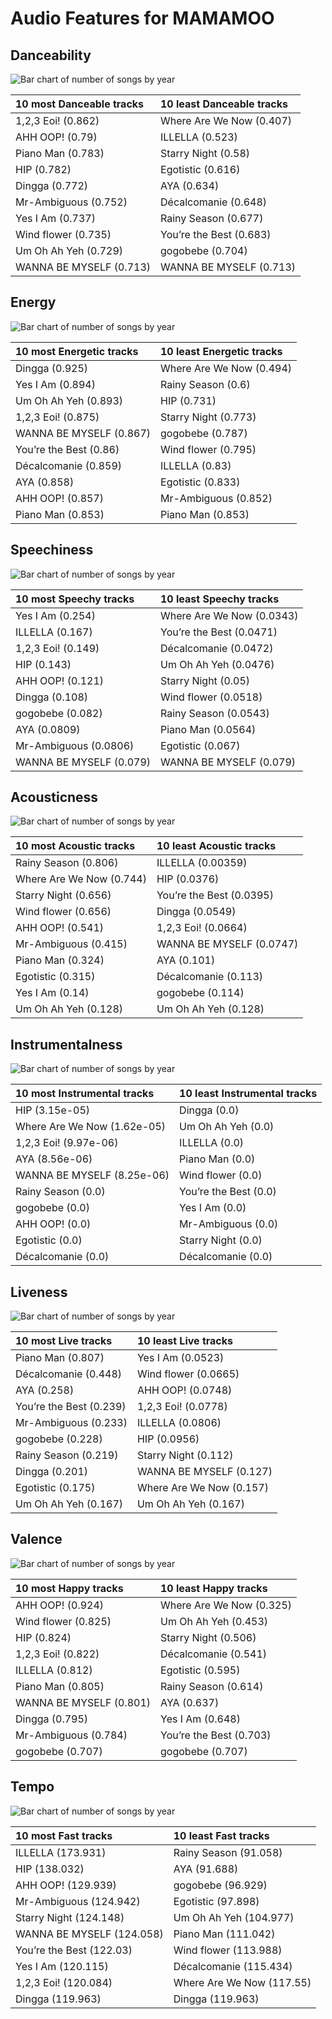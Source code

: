 # Audio Features for MAMAMOO

## Danceability

![Bar chart of number of songs by year](../../images/artists/mamamoo/audio_features/audio_danceability/distribution.png)

| 10 most Danceable tracks | 10 least Danceable tracks |
|:---|:---|
| 1,2,3 Eoi! (0.862) | Where Are We Now (0.407) |
| AHH OOP! (0.79) | ILLELLA (0.523) |
| Piano Man (0.783) | Starry Night (0.58) |
| HIP (0.782) | Egotistic (0.616) |
| Dingga (0.772) | AYA (0.634) |
| Mr-Ambiguous (0.752) | Décalcomanie (0.648) |
| Yes I Am (0.737) | Rainy Season (0.677) |
| Wind flower (0.735) | You’re the Best (0.683) |
| Um Oh Ah Yeh (0.729) | gogobebe (0.704) |
| WANNA BE MYSELF (0.713) | WANNA BE MYSELF (0.713) |

## Energy

![Bar chart of number of songs by year](../../images/artists/mamamoo/audio_features/audio_energy/distribution.png)

| 10 most Energetic tracks | 10 least Energetic tracks |
|:---|:---|
| Dingga (0.925) | Where Are We Now (0.494) |
| Yes I Am (0.894) | Rainy Season (0.6) |
| Um Oh Ah Yeh (0.893) | HIP (0.731) |
| 1,2,3 Eoi! (0.875) | Starry Night (0.773) |
| WANNA BE MYSELF (0.867) | gogobebe (0.787) |
| You’re the Best (0.86) | Wind flower (0.795) |
| Décalcomanie (0.859) | ILLELLA (0.83) |
| AYA (0.858) | Egotistic (0.833) |
| AHH OOP! (0.857) | Mr-Ambiguous (0.852) |
| Piano Man (0.853) | Piano Man (0.853) |

## Speechiness

![Bar chart of number of songs by year](../../images/artists/mamamoo/audio_features/audio_speechiness/distribution.png)

| 10 most Speechy tracks | 10 least Speechy tracks |
|:---|:---|
| Yes I Am (0.254) | Where Are We Now (0.0343) |
| ILLELLA (0.167) | You’re the Best (0.0471) |
| 1,2,3 Eoi! (0.149) | Décalcomanie (0.0472) |
| HIP (0.143) | Um Oh Ah Yeh (0.0476) |
| AHH OOP! (0.121) | Starry Night (0.05) |
| Dingga (0.108) | Wind flower (0.0518) |
| gogobebe (0.082) | Rainy Season (0.0543) |
| AYA (0.0809) | Piano Man (0.0564) |
| Mr-Ambiguous (0.0806) | Egotistic (0.067) |
| WANNA BE MYSELF (0.079) | WANNA BE MYSELF (0.079) |

## Acousticness

![Bar chart of number of songs by year](../../images/artists/mamamoo/audio_features/audio_acousticness/distribution.png)

| 10 most Acoustic tracks | 10 least Acoustic tracks |
|:---|:---|
| Rainy Season (0.806) | ILLELLA (0.00359) |
| Where Are We Now (0.744) | HIP (0.0376) |
| Starry Night (0.656) | You’re the Best (0.0395) |
| Wind flower (0.656) | Dingga (0.0549) |
| AHH OOP! (0.541) | 1,2,3 Eoi! (0.0664) |
| Mr-Ambiguous (0.415) | WANNA BE MYSELF (0.0747) |
| Piano Man (0.324) | AYA (0.101) |
| Egotistic (0.315) | Décalcomanie (0.113) |
| Yes I Am (0.14) | gogobebe (0.114) |
| Um Oh Ah Yeh (0.128) | Um Oh Ah Yeh (0.128) |

## Instrumentalness

![Bar chart of number of songs by year](../../images/artists/mamamoo/audio_features/audio_instrumentalness/distribution.png)

| 10 most Instrumental tracks | 10 least Instrumental tracks |
|:---|:---|
| HIP (3.15e-05) | Dingga (0.0) |
| Where Are We Now (1.62e-05) | Um Oh Ah Yeh (0.0) |
| 1,2,3 Eoi! (9.97e-06) | ILLELLA (0.0) |
| AYA (8.56e-06) | Piano Man (0.0) |
| WANNA BE MYSELF (8.25e-06) | Wind flower (0.0) |
| Rainy Season (0.0) | You’re the Best (0.0) |
| gogobebe (0.0) | Yes I Am (0.0) |
| AHH OOP! (0.0) | Mr-Ambiguous (0.0) |
| Egotistic (0.0) | Starry Night (0.0) |
| Décalcomanie (0.0) | Décalcomanie (0.0) |

## Liveness

![Bar chart of number of songs by year](../../images/artists/mamamoo/audio_features/audio_liveness/distribution.png)

| 10 most Live tracks | 10 least Live tracks |
|:---|:---|
| Piano Man (0.807) | Yes I Am (0.0523) |
| Décalcomanie (0.448) | Wind flower (0.0665) |
| AYA (0.258) | AHH OOP! (0.0748) |
| You’re the Best (0.239) | 1,2,3 Eoi! (0.0778) |
| Mr-Ambiguous (0.233) | ILLELLA (0.0806) |
| gogobebe (0.228) | HIP (0.0956) |
| Rainy Season (0.219) | Starry Night (0.112) |
| Dingga (0.201) | WANNA BE MYSELF (0.127) |
| Egotistic (0.175) | Where Are We Now (0.157) |
| Um Oh Ah Yeh (0.167) | Um Oh Ah Yeh (0.167) |

## Valence

![Bar chart of number of songs by year](../../images/artists/mamamoo/audio_features/audio_valence/distribution.png)

| 10 most Happy tracks | 10 least Happy tracks |
|:---|:---|
| AHH OOP! (0.924) | Where Are We Now (0.325) |
| Wind flower (0.825) | Um Oh Ah Yeh (0.453) |
| HIP (0.824) | Starry Night (0.506) |
| 1,2,3 Eoi! (0.822) | Décalcomanie (0.541) |
| ILLELLA (0.812) | Egotistic (0.595) |
| Piano Man (0.805) | Rainy Season (0.614) |
| WANNA BE MYSELF (0.801) | AYA (0.637) |
| Dingga (0.795) | Yes I Am (0.648) |
| Mr-Ambiguous (0.784) | You’re the Best (0.703) |
| gogobebe (0.707) | gogobebe (0.707) |

## Tempo

![Bar chart of number of songs by year](../../images/artists/mamamoo/audio_features/audio_tempo/distribution.png)

| 10 most Fast tracks | 10 least Fast tracks |
|:---|:---|
| ILLELLA (173.931) | Rainy Season (91.058) |
| HIP (138.032) | AYA (91.688) |
| AHH OOP! (129.939) | gogobebe (96.929) |
| Mr-Ambiguous (124.942) | Egotistic (97.898) |
| Starry Night (124.148) | Um Oh Ah Yeh (104.977) |
| WANNA BE MYSELF (124.058) | Piano Man (111.042) |
| You’re the Best (122.03) | Wind flower (113.988) |
| Yes I Am (120.115) | Décalcomanie (115.434) |
| 1,2,3 Eoi! (120.084) | Where Are We Now (117.55) |
| Dingga (119.963) | Dingga (119.963) |

